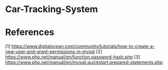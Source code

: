 # Car-Tracking-System

# References

[1] https://www.digitalocean.com/community/tutorials/how-to-create-a-new-user-and-grant-permissions-in-mysql
[2] https://www.php.net/manual/en/function.password-hash.php
[3] https://www.php.net/manual/en/mysqli.quickstart.prepared-statements.php